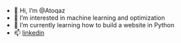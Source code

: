 - 👋 Hi, I’m @Atoqaz
- 👀 I’m interested in machine learning and optimization
- 🌱 I’m currently learning how to build a website in Python
- 📫 [linkedin](https://www.linkedin.com/in/andreblarsen/)
